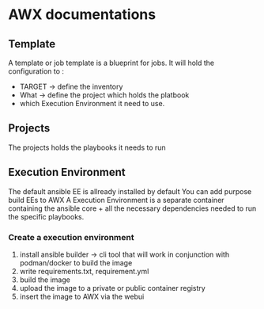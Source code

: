 # AWX documentations

## Template
A template or job template is a blueprint for jobs.
It will hold the configuration to :
- TARGET -> define the inventory
- What -> define the project which holds the platbook
- which Execution Environment it need to use.

## Projects
The projects holds the playbooks it needs to run

## Execution Environment
The default ansible EE is allready installed by default
You can add purpose build EEs to AWX
A Execution Environment is a separate container containing the ansible core + all the necessary dependencies needed to run the specific playbooks.

### Create a execution environment
1. install ansible builder -> cli tool that will work in conjunction with podman/docker to build the image
2. write requirements.txt, requirement.yml
3. build the image
4. upload the image to a private or public container registry
5. insert the image to AWX via the webui